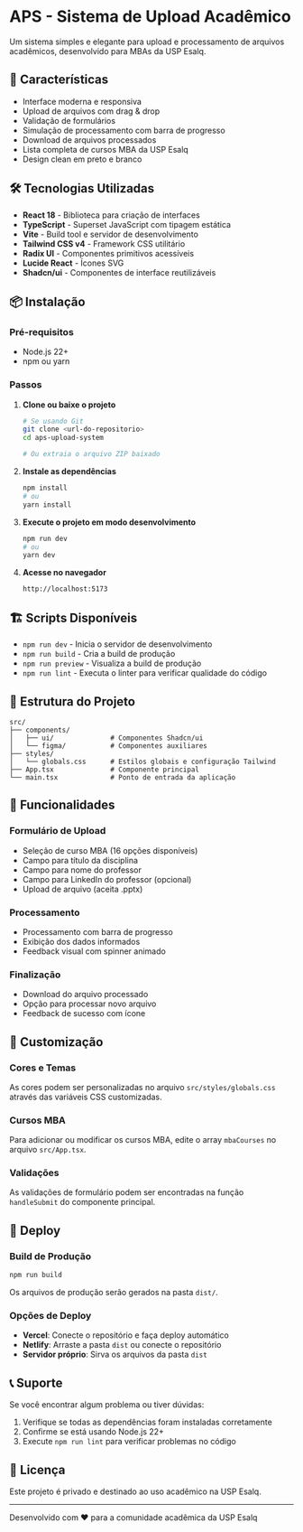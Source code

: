 # APS - Sistema de Upload Acadêmico

Um sistema simples e elegante para upload e processamento de arquivos acadêmicos, desenvolvido para MBAs da USP Esalq.

## 🚀 Características

- Interface moderna e responsiva
- Upload de arquivos com drag & drop
- Validação de formulários
- Simulação de processamento com barra de progresso
- Download de arquivos processados
- Lista completa de cursos MBA da USP Esalq
- Design clean em preto e branco

## 🛠️ Tecnologias Utilizadas

- **React 18** - Biblioteca para criação de interfaces
- **TypeScript** - Superset JavaScript com tipagem estática
- **Vite** - Build tool e servidor de desenvolvimento
- **Tailwind CSS v4** - Framework CSS utilitário
- **Radix UI** - Componentes primitivos acessíveis
- **Lucide React** - Ícones SVG
- **Shadcn/ui** - Componentes de interface reutilizáveis

## 📦 Instalação

### Pré-requisitos

- Node.js 22+ 
- npm ou yarn

### Passos

1. **Clone ou baixe o projeto**
   ```bash
   # Se usando Git
   git clone <url-do-repositorio>
   cd aps-upload-system
   
   # Ou extraia o arquivo ZIP baixado
   ```

2. **Instale as dependências**
   ```bash
   npm install
   # ou
   yarn install
   ```

3. **Execute o projeto em modo desenvolvimento**
   ```bash
   npm run dev
   # ou
   yarn dev
   ```

4. **Acesse no navegador**
   ```
   http://localhost:5173
   ```

## 🏗️ Scripts Disponíveis

- `npm run dev` - Inicia o servidor de desenvolvimento
- `npm run build` - Cria a build de produção
- `npm run preview` - Visualiza a build de produção
- `npm run lint` - Executa o linter para verificar qualidade do código

## 📁 Estrutura do Projeto

```
src/
├── components/
│   ├── ui/              # Componentes Shadcn/ui
│   └── figma/           # Componentes auxiliares
├── styles/
│   └── globals.css      # Estilos globais e configuração Tailwind
├── App.tsx              # Componente principal
└── main.tsx             # Ponto de entrada da aplicação
```

## 🎯 Funcionalidades

### Formulário de Upload
- Seleção de curso MBA (16 opções disponíveis)
- Campo para título da disciplina
- Campo para nome do professor
- Campo para LinkedIn do professor (opcional)
- Upload de arquivo (aceita .pptx)

### Processamento
- Processamento com barra de progresso
- Exibição dos dados informados
- Feedback visual com spinner animado

### Finalização
- Download do arquivo processado
- Opção para processar novo arquivo
- Feedback de sucesso com ícone

## 🎨 Customização

### Cores e Temas
As cores podem ser personalizadas no arquivo `src/styles/globals.css` através das variáveis CSS customizadas.

### Cursos MBA
Para adicionar ou modificar os cursos MBA, edite o array `mbaCourses` no arquivo `src/App.tsx`.

### Validações
As validações de formulário podem ser encontradas na função `handleSubmit` do componente principal.

## 🚀 Deploy

### Build de Produção
```bash
npm run build
```

Os arquivos de produção serão gerados na pasta `dist/`.

### Opções de Deploy
- **Vercel**: Conecte o repositório e faça deploy automático
- **Netlify**: Arraste a pasta `dist` ou conecte o repositório
- **Servidor próprio**: Sirva os arquivos da pasta `dist`

## 📞 Suporte

Se você encontrar algum problema ou tiver dúvidas:

1. Verifique se todas as dependências foram instaladas corretamente
2. Confirme se está usando Node.js 22+
3. Execute `npm run lint` para verificar problemas no código

## 📄 Licença

Este projeto é privado e destinado ao uso acadêmico na USP Esalq.

---

Desenvolvido com ❤️ para a comunidade acadêmica da USP Esalq